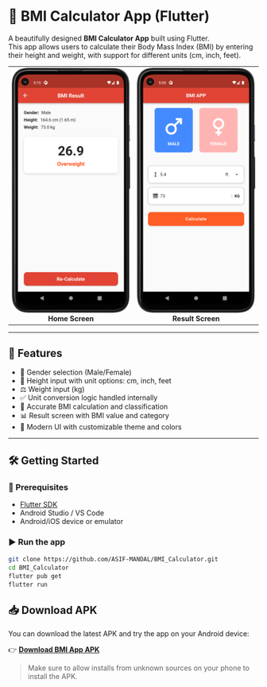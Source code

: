 # 🧮 BMI Calculator App (Flutter)

A beautifully designed **BMI Calculator App** built using Flutter.  
This app allows users to calculate their Body Mass Index (BMI) by entering their height and weight, with support for different units (cm, inch, feet).

<table>
  <tr>
    <td align="center">
      <img src="assets/screenshots/home_page.png" width="300" />
      <br/>
      <b>Home Screen</b>
    </td>
    <td align="center">
      <img src="assets/screenshots/result_page.png" width="300" />
      <br/>
      <b>Result Screen</b>
    </td>
  </tr>
</table>


---

## 🚀 Features

- 🔘 Gender selection (Male/Female)
- 📏 Height input with unit options: cm, inch, feet
- ⚖️ Weight input (kg)
- ✅ Unit conversion logic handled internally
- 🧠 Accurate BMI calculation and classification
- 📊 Result screen with BMI value and category
- 🎨 Modern UI with customizable theme and colors

---

## 🛠️ Getting Started

### 🔧 Prerequisites
- [Flutter SDK](https://flutter.dev/docs/get-started/install)
- Android Studio / VS Code
- Android/iOS device or emulator

### ▶️ Run the app

```bash
git clone https://github.com/ASIF-MANDAL/BMI_Calculator.git
cd BMI_Calculator
flutter pub get
flutter run

```
## 📥 Download APK

You can download the latest APK and try the app on your Android device:

👉 **[Download BMI App APK](https://github.com/your-username/flutter-bmi-app/releases/latest/download/app-release.apk)**

> Make sure to allow installs from unknown sources on your phone to install the APK.

